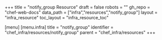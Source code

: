 +++
title = "notify_group Resource"
draft = false
robots = ""
gh_repo = "chef-web-docs"
data_path = ["infra","resources","notify_group"]
layout = "infra_resource"
toc_layout = "infra_resource_toc"

[menu]
  [menu.infra]
    title = "notify_group"
    identifier = "chef_infra/resources/notify_group"
    parent = "chef_infra/resources"
+++

<!-- The contents of this page are automatically generated from the notify_group.yaml file in the data directory. -->
<!-- To suggest a change, edit the https://github.com/chef/chef/blob/master/lib/chef/resource/notify_group.rb file
      and submit a pull request to the https://github.com/chef/chef repository. -->

